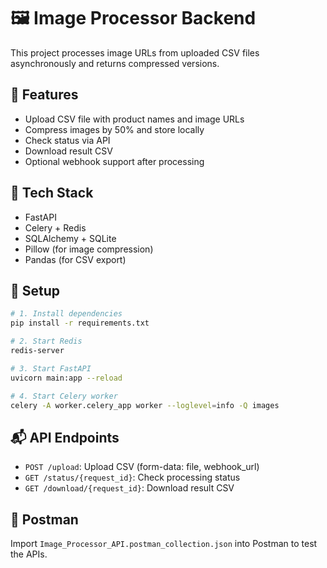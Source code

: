 # 🖼️ Image Processor Backend

This project processes image URLs from uploaded CSV files asynchronously and returns compressed versions.

## 🚀 Features
- Upload CSV file with product names and image URLs
- Compress images by 50% and store locally
- Check status via API
- Download result CSV
- Optional webhook support after processing

## 🔧 Tech Stack
- FastAPI
- Celery + Redis
- SQLAlchemy + SQLite
- Pillow (for image compression)
- Pandas (for CSV export)

## 🔄 Setup

```bash
# 1. Install dependencies
pip install -r requirements.txt

# 2. Start Redis
redis-server

# 3. Start FastAPI
uvicorn main:app --reload

# 4. Start Celery worker
celery -A worker.celery_app worker --loglevel=info -Q images
```

## 📬 API Endpoints

- `POST /upload`: Upload CSV (form-data: file, webhook_url)
- `GET /status/{request_id}`: Check processing status
- `GET /download/{request_id}`: Download result CSV

## 🧪 Postman
Import `Image_Processor_API.postman_collection.json` into Postman to test the APIs.
